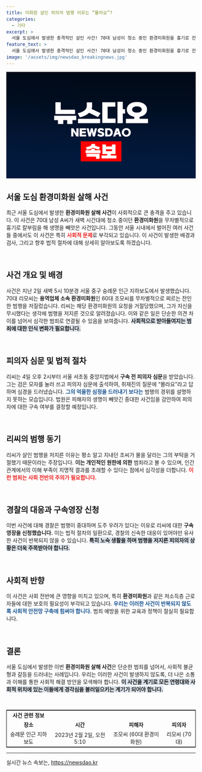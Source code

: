 ```yaml
---
title: 미화원 살인 피의자 범행 이유는 “몰라요”?
categories:
  - 기타
excerpt: >
  서울 도심에서 발생한 충격적인 살인 사건! 70대 남성이 청소 중인 환경미화원을 흉기로 잔인하게 찔러 살해한 사건의 전말과 구속 여부가 주목받고 있다. 과연 그 이유는 무엇일까?
feature_text: >
  서울 도심에서 발생한 충격적인 살인 사건! 70대 남성이 청소 중인 환경미화원을 흉기로 잔인하게 찔러 살해한 사건의 전말과 구속 여부가 주목받고 있다. 과연 그 이유는 무엇일까?
image: '/assets/img/newsdao_breakingnews.jpg'
---
```


<p><img src="/assets/img/newsdao_breakingnews.jpg" alt="implanttips 속보" /></p>

<h2 data-ke-size="size26">서울 도심 환경미화원 살해 사건</h2>

<p data-ke-size="size16">최근 서울 도심에서 발생한 <b>환경미화원 살해 사건</b>이 사회적으로 큰 충격을 주고 있습니다. 이 사건은 70대 남성 A씨가 새벽 시간대에 청소 중이던 <b>환경미화원</b>을 무차별적으로 흉기로 칼부림을 해 생명을 빼앗은 사건입니다. 그동안 서울 시내에서 벌어진 여러 사건들 중에서도 이 사건은 특히 <b><span style="color: #ee2323;">사회적 문제</span></b>로 부각되고 있습니다. 이 사건이 발생한 배경과 검사, 그리고 향후 법적 절차에 대해 상세히 알아보도록 하겠습니다.</p>

<p data-ke-size="size16">&nbsp;</p>

<h2 data-ke-size="size26">사건 개요 및 배경</h2>

<p data-ke-size="size16">사건은 지난 2일 새벽 5시 10분경 서울 중구 숭례문 인근 지하보도에서 발생했습니다. 70대 리모씨는 <b>용역업체 소속 환경미화원</b>인 60대 조모씨를 무차별적으로 찌르는 잔인한 범행을 저질렀습니다. 리씨는 해당 환경미화원의 요청을 거절당했으며, 그가 자신을 무시했다는 생각에 범행을 저지른 것으로 알려졌습니다. 이와 같은 일은 단순한 의견 차이를 넘어서 심각한 범죄로 연결될 수 있음을 보여줍니다. <b><span style="background-color: #21538527;">사회적으로 받아들여지는 범죄에 대한 인식 변화가 필요합니다.</span></b></p>

<p data-ke-size="size16">&nbsp;</p>

<h2 data-ke-size="size26">피의자 심문 및 법적 절차</h2>

<p data-ke-size="size16">리씨는 4일 오후 2시부터 서울 서초동 중앙지법에서 <b>구속 전 피의자 심문</b>을 받았습니다. 그는 검은 모자를 눌러 쓰고 피의자 심문에 출석하여, 취재진의 질문에 “몰라요”라고 답하며 심경을 드러냈습니다. <b><span style="color: #1a5490;">그의 억울한 심정을 드러내기 보다는</span></b> 범행의 경위를 설명하지 못하는 모습입니다. 법원은 피해자의 생명이 빼앗긴 중대한 사건임을 감안하여 피의자에 대한 구속 여부를 결정할 예정입니다.</p>

<p data-ke-size="size16">&nbsp;</p>

<h2 data-ke-size="size26">리씨의 범행 동기</h2>

<p data-ke-size="size16">리씨가 살인 범행을 저지른 이유는 평소 알고 지내던 조씨가 물을 달라는 그의 부탁을 거절했기 때문이라는 주장입니다. <b>이는 개인적인 원한에 의한</b> 범죄라고 볼 수 있으며, 인간 관계에서의 이해 부족이 치명적 결과를 초래할 수 있다는 점에서 심각성을 더합니다. <b><span style="color: #ee2323;">이런 범죄는 사회 전반의 주의가 필요합니다.</span></b></p>

<p data-ke-size="size16">&nbsp;</p>

<h2 data-ke-size="size26">경찰의 대응과 구속영장 신청</h2>

<p data-ke-size="size16">이번 사건에 대해 경찰은 범행이 중대하며 도주 우려가 있다는 이유로 리씨에 대한 <b>구속영장을 신청했습니다.</b> 이는 법적 절차의 일환으로, 경찰의 신속한 대응이 있어야만 유사한 사건이 반복되지 않을 수 있습니다. <b><span style="background-color: #21538527;">특히 노숙 생활을 하며 범행을 저지른 피의자의 상황은 더욱 주목받아야 합니다.</span></b></p>

<p data-ke-size="size16">&nbsp;</p>

<h2 data-ke-size="size26">사회적 반향</h2>

<p data-ke-size="size16">이 사건은 사회 전반에 큰 영향을 미치고 있으며, 특히 <b>환경미화원</b>과 같은 저소득층 근로자들에 대한 보호의 필요성이 부각되고 있습니다. <b><span style="color: #1a5490;">우리는 이러한 사건이 반복되지 않도록 사회적 안전망 구축에 힘써야 합니다.</span></b> 범죄 예방을 위한 교육과 정책이 절실히 필요합니다.</p>

<p data-ke-size="size16">&nbsp;</p>

<h2 data-ke-size="size26">결론</h2>

<p data-ke-size="size16">서울 도심에서 발생한 이번 <b>환경미화원 살해 사건</b>은 단순한 범죄를 넘어서, 사회적 불균형과 갈등을 드러내는 사례입니다. 우리는 이러한 사건이 발생하지 않도록, 더 나은 소통과 이해를 통한 사회적 해결 방안을 모색해야 합니다. <b><span style="background-color: #21538527;">이 사건을 계기로 모든 연령대와 사회적 위치에 있는 이들에게 경각심을 불러일으키는 계기가 되어야 합니다.</span></b></p>

<p data-ke-size="size16">&nbsp;</p>

<table style="width: 100%; border: 1px solid #000;">
  <tr>
    <td style="text-align: center; height: 17px;"><b>사건 관련 정보</b></td>
  </tr>
  <tr>
    <td style="text-align: center; height: 17px;"><b>장소</b></td>
    <td style="text-align: center; height: 17px;"><b>시간</b></td>
    <td style="text-align: center; height: 17px;"><b>피해자</b></td>
    <td style="text-align: center; height: 17px;"><b>피의자</b></td>
  </tr>
  <tr>
    <td style="text-align: center; height: 17px;">숭례문 인근 지하보도</td>
    <td style="text-align: center; height: 17px;">2023년 2월 2일, 오전 5:10</td>
    <td style="text-align: center; height: 17px;">조모씨 (60대 환경미화원)</td>
    <td style="text-align: center; height: 17px;">리모씨 (70대)</td>
  </tr>
</table>

<hr />
실시간 뉴스 속보는, <a href="https://newsdao.kr" rel="dofollow">https://newsdao.kr</a>


